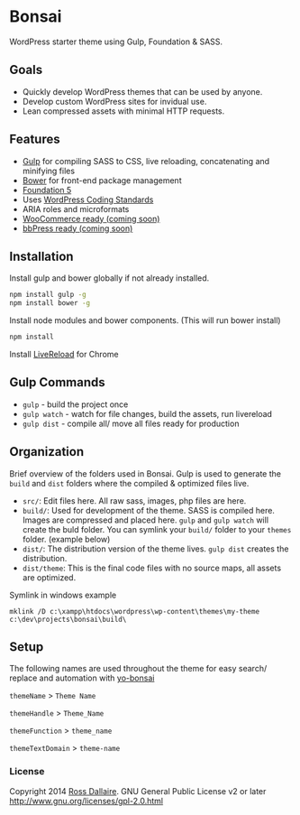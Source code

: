 Bonsai
======

WordPress starter theme using Gulp, Foundation & SASS.

## Goals

* Quickly develop WordPress themes that can be used by anyone.
* Develop custom WordPress sites for invidual use.
* Lean compressed assets with minimal HTTP requests.

## Features

* [Gulp](http://gulpjs.com/) for compiling SASS to CSS, live reloading, concatenating and minifying files
* [Bower](http://bower.io/) for front-end package management
* [Foundation 5](http://foundation.zurb.com/)
* Uses [WordPress Coding Standards](https://make.wordpress.org/core/handbook/coding-standards/)
* ARIA roles and microformats
* [WooCommerce ready (coming soon)](http://www.woothemes.com/woocommerce/)
* [bbPress ready (coming soon)](http://www.bbpress.com)

## Installation

Install gulp and bower globally if not already installed.
```bash
npm install gulp -g
npm install bower -g
```

Install node modules and bower components. (This will run bower install)
```bash
npm install
```

Install [LiveReload](https://chrome.google.com/webstore/detail/livereload/jnihajbhpnppcggbcgedagnkighmdlei) for Chrome

## Gulp Commands

* `gulp` - build the project once
* `gulp watch` - watch for file changes, build the assets, run livereload
* `gulp dist` - compile all/ move all files ready for production

## Organization
Brief overview of the folders used in Bonsai. Gulp is used to generate the `build` and `dist` folders where the compiled & optimized files live.

* `src/`: Edit files here. All raw sass, images, php files are here.
* `build/`: Used for development of the theme. SASS is compiled here. Images are compressed and placed here. `gulp` and `gulp watch` will create the buld folder. You can symlink your `build/` folder to your `themes` folder. (example below)
* `dist/`: The distribution version of the theme lives. `gulp dist` creates the distribution.
* `dist/theme`: This is the final code files with no source maps, all assets are optimized.

Symlink in windows example
```
mklink /D c:\xampp\htdocs\wordpress\wp-content\themes\my-theme c:\dev\projects\bonsai\build\
```

## Setup

The following names are used throughout the theme for easy search/ replace and automation with [yo-bonsai](https://github.com/rdallaire/yo-bonsai)

`themeName` > `Theme Name`

`themeHandle` > `Theme_Name`

`themeFunction` > `theme_name`

`themeTextDomain` > `theme-name`

### License

Copyright 2014 [Ross Dallaire](http://rdallaire.com). GNU General Public License v2 or later http://www.gnu.org/licenses/gpl-2.0.html

